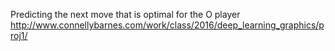  Predicting the next move that is optimal for the O player
http://www.connellybarnes.com/work/class/2016/deep_learning_graphics/proj1/
